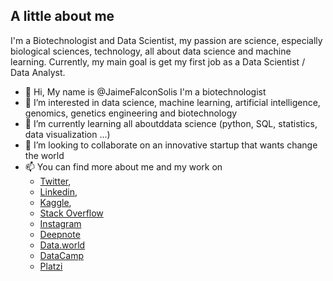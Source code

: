## A little about me
I'm a Biotechnologist and Data Scientist, my passion are science, especially biological sciences, technology, all about data science and machine learning. 
Currently, my main goal is get my first job as a Data Scientist / Data Analyst.


- 👋 Hi, My name is @JaimeFalconSolis I'm a biotechnologist
- 👀 I’m interested in data science, machine learning, artificial intelligence, genomics, genetics engineering and biotechnology
- 🌱 I’m currently learning all aboutddata science (python, SQL, statistics, data visualization ...)
- 💞️ I’m looking to collaborate on an innovative startup that wants change the world
- 📫 You can find more about me and my work on 
  - [Twitter](http://twitter.com/JaimeFalconSoli "Twitter"), 
  - [Linkedin](https://www.linkedin.com/in/jaimefalconsolis/ "Linkedin"), 
  - [Kaggle](https://www.kaggle.com/jaimefalconsolis "Kaggle"), 
  - [Stack Overflow](https://stackoverflow.com/users/18505014/jaime-falc%c3%b3n-sol%c3%ads "Stack Overflow")
  - [Instagram](https://www.instagram.com/jaimefalconsolis/ "Instagram")
  - [Deepnote](https://deepnote.com/@jaimefalconsolis/ "Deepnote")
  - [Data.world](https://data.world/jaimefalconsolis/ "Data.world")
  - [DataCamp](https://www.datacamp.com/profile/jaimefalconsolis/ "DataCamp")
  - [Platzi](https://platzi.com/p/jaimefalconsolis/ "Platzi")

<!---
JaimeFalconSolis/JaimeFalconSolis is a ✨ special ✨ repository because its `README.md` (this file) appears on your GitHub profile.
You can click the Preview link to take a look at your changes.
--->
